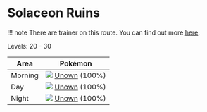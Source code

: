 # Solaceon Ruins

!!! note
    There are trainer on this route. You can find out more [here](/trainer_changes/solaceon_ruins/).

Levels: 20 - 30

Area       | Pokémon
---        | ---
Morning    | ![][201]  [Unown] (100%)
Day        | ![][201]  [Unown] (100%)
Night      | ![][201]  [Unown] (100%)


[Unown]: /pokemon_changes/201/
[201]: /img/pokemon/201.png
